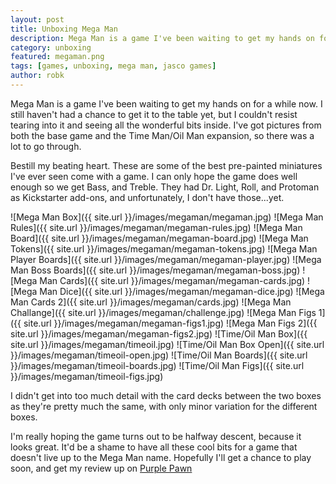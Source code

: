 ```yaml
---
layout: post
title: Unboxing Mega Man
description: Mega Man is a game I've been waiting to get my hands on for a while now. Let's unbox it and see what's inside.
category: unboxing
featured: megaman.png
tags: [games, unboxing, mega man, jasco games]
author: robk
---
```


Mega Man is a game I've been waiting to get my hands on for a while now. I still haven't had a chance to get it to the table yet, but I couldn't resist tearing into it and seeing all the wonderful bits inside. I've got pictures from both the base game and the Time Man/Oil Man expansion, so there was a lot to go through.

Bestill my beating heart. These are some of the best pre-painted miniatures I've ever seen come with a game. I can only hope the game does well enough so we get Bass, and Treble. They had Dr. Light, Roll, and Protoman as Kickstarter add-ons, and unfortunately, I don't have those...yet.

![Mega Man Box]({{ site.url }}/images/megaman/megaman.jpg)
![Mega Man Rules]({{ site.url }}/images/megaman/megaman-rules.jpg)
![Mega Man Board]({{ site.url }}/images/megaman/megaman-board.jpg)
![Mega Man Tokens]({{ site.url }}/images/megaman/megaman-tokens.jpg)
![Mega Man Player Boards]({{ site.url }}/images/megaman/megaman-player.jpg)
![Mega Man Boss Boards]({{ site.url }}/images/megaman/megaman-boss.jpg)
![Mega Man Cards]({{ site.url }}/images/megaman/megaman-cards.jpg)
![Mega Man Dice]({{ site.url }}/images/megaman/megaman-dice.jpg)
![Mega Man Cards 2]({{ site.url }}/images/megaman/cards.jpg)
![Mega Man Challange]({{ site.url }}/images/megaman/challenge.jpg)
![Mega Man Figs 1]({{ site.url }}/images/megaman/megaman-figs1.jpg)
![Mega Man Figs 2]({{ site.url }}/images/megaman/megaman-figs2.jpg)
![Time/Oil Man Box]({{ site.url }}/images/megaman/timeoil.jpg)
![Time/Oil Man Box Open]({{ site.url }}/images/megaman/timeoil-open.jpg)
![Time/Oil Man Boards]({{ site.url }}/images/megaman/timeoil-boards.jpg)
![Time/Oil Man Figs]({{ site.url }}/images/megaman/timeoil-figs.jpg)

I didn't get into too much detail with the card decks between the two boxes as they're pretty much the same, with only minor variation for the different boxes.

I'm really hoping the game turns out to be halfway descent, because it looks great. It'd be a shame to have all these cool bits for a game that doesn't live up to the Mega Man name. Hopefully I'll get a chance to play soon, and get my review up on [Purple Pawn](http://purplepawn.com)
